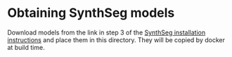 # Obtaining SynthSeg models

Download models from the link in step 3 of the [SynthSeg installation
instructions](https://github.com/BBillot/SynthSeg#installation) and place them in this
directory. They will be copied by docker at build time.
